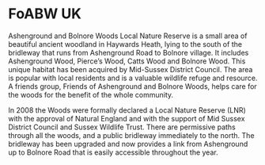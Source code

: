 # FoABW UK

Ashenground and Bolnore Woods Local Nature Reserve is a small area of beautiful ancient woodland in Haywards Heath, lying to the south of the bridleway that runs from Ashenground Road to Bolnore village. It includes Ashenground Wood, Pierce’s Wood, Catts Wood and Bolnore Wood. This unique habitat has been acquired by Mid-Sussex District Council. The area is popular with local residents and is a valuable wildlife refuge and resource. A friends group, Friends of Ashenground and Bolnore Woods, helps care for the woods for the benefit of the whole community.

In 2008 the Woods were formally declared a Local Nature Reserve (LNR) with the approval of Natural England and with the support of Mid Sussex District Council and Sussex Wildlife Trust. There are permissive paths through all the woods, and a public bridleway immediately to the north. The bridleway has been upgraded and now provides a link from Ashenground up to Bolnore Road that is easily accessible throughout the year. 
